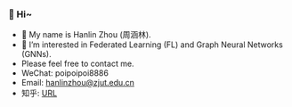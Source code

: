### 👋 Hi~
- 🔭 My name is Hanlin Zhou (周涵林).
- 👯 I’m interested in Federated Learning (FL) and Graph Neural Networks (GNNs).
- Please feel free to contact me.
- WeChat: poipoipoi8886
- Email: hanlinzhou@zjut.edu.cn
- 知乎: [URL](https://www.zhihu.com/people/12333-57)
